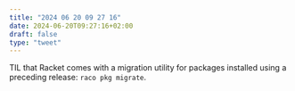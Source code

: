 ```yaml
---
title: "2024 06 20 09 27 16"
date: 2024-06-20T09:27:16+02:00
draft: false
type: "tweet"
---
```

TIL that Racket comes with a migration utility for packages installed using a preceding release: `raco pkg migrate`.

